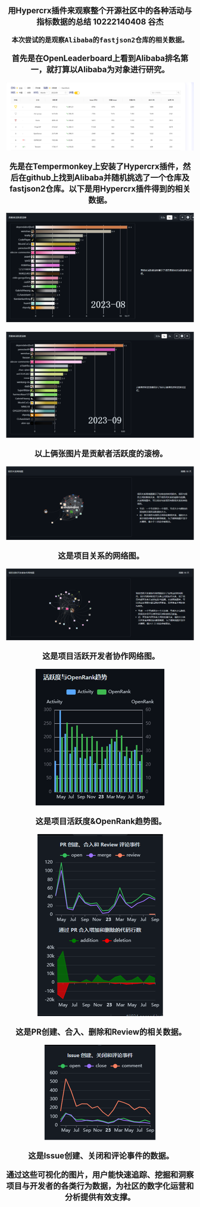 <center><h2> 用Hypercrx插件来观察整个开源社区中的各种活动与指标数据的总结
10222140408 谷杰

 	本次尝试的是观察Alibaba的fastjson2仓库的相关数据。

​	首先是在OpenLeaderboard上看到Alibaba排名第一，就打算以Alibaba为对象进行研究。

![png](https://raw.githubusercontent.com/GUJIEJASON/ITDS/Week6/pic/7.png)

​	先是在Tempermonkey上安装了Hypercrx插件，然后在github上找到Alibaba并随机挑选了一个仓库及fastjson2仓库。以下是用Hypercrx插件得到的相关数据。

![png](https://raw.githubusercontent.com/GUJIEJASON/ITDS/Week6/pic/8.png)

![png](https://raw.githubusercontent.com/GUJIEJASON/ITDS/Week6/pic/9.png)

​	以上俩张图片是贡献者活跃度的滚榜。

![png](https://raw.githubusercontent.com/GUJIEJASON/ITDS/Week6/pic/10.png)

​	这是项目关系的网络图。

![png](https://raw.githubusercontent.com/GUJIEJASON/ITDS/Week6/pic/11.png)

​	这是项目活跃开发者协作网络图。

![png](https://raw.githubusercontent.com/GUJIEJASON/ITDS/Week6/pic/14.png)

​	这是项目活跃度&OpenRank趋势图。

![png](https://raw.githubusercontent.com/GUJIEJASON/ITDS/Week6/pic/12.png)

​	这是PR创建、合入、删除和Review的相关数据。

![png](https://raw.githubusercontent.com/GUJIEJASON/ITDS/Week6/pic/13.png)

​	这是Issue创建、关闭和评论事件的数据。

​	通过这些可视化的图片，用户能快速追踪、挖掘和洞察项目与开发者的各类行为数据，为社区的数字化运营和分析提供有效支撑。